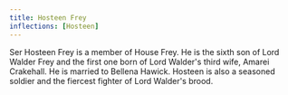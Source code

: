 ```yaml
---
title: Hosteen Frey
inflections: [Hosteen]
---
```


Ser Hosteen Frey is a member of House Frey. He is the sixth son of Lord Walder Frey and the first one born of Lord Walder's third wife, Amarei Crakehall. He is married to Bellena Hawick. Hosteen is also a seasoned soldier and the fiercest fighter of Lord Walder's brood.


